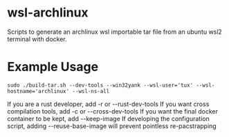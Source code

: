 # wsl-archlinux
Scripts to generate an archlinux wsl importable tar file from an ubuntu wsl2 terminal with docker.

# Example Usage
```
sudo ./build-tar.sh --dev-tools --win32yank --wsl-user='tux' --wsl-hostname='archlinux' --wsl-ns-all
```
If you are a rust developer, add -r or --rust-dev-tools
If you want cross compilation tools, add -c or --cross-dev-tools
If you want the final docker container to be kept, add --keep-image
If developing the configuration script, adding --reuse-base-image will prevent pointless re-pacstrapping
